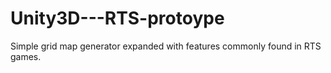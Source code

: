 # Unity3D---RTS-protoype
Simple grid map generator expanded with features commonly found in RTS games.
